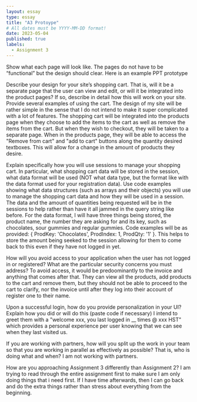 ```yaml
---
layout: essay
type: essay
title: "A3 Protoype"
# All dates must be YYYY-MM-DD format!
date: 2023-05-04
published: true
labels:
  - Assignment 3
---
```

Show what each page will look like. The pages do not have to be “functional” but the design should clear. Here is an example PPT prototype

Describe your design for your site’s shopping cart. That is, will it be a separate page that the user can view and edit, or will it be integrated into the product pages? If so, describe in detail how this will work on your site. Provide several examples of using the cart.
The design of my site will be rather simple in the sense that I do not intend to make it super complicated with a lot of features. The shopping cart will be integrated into the products page when they choose to add the items to the cart as well as remove the items from the cart. But when they wish to checkout, they will be taken to a separate page. When in the products page, they will be able to access the "Remove from cart" and "add to cart" buttons along the quantity desired textboxes. This will allow for a change in the amount of products they desire. 


Explain specifically how you will use sessions to manage your shopping cart. In particular, what shopping cart data will be stored in the session, what data format will be used (NOT what data type, but the format like with the data format used for your registration data). Use code examples showing what data structures (such as arrays and their objects) you will use to manage the shopping cart data and how they will be used in a session.
The data and the amount of quantities being requested will be in the sessions to help rather than have it all jammed in the query string like before. For the data format, I will have three things being stored, the product name, the number they are asking for and its key, such as chocolates, sour gummies and regular gummies. Code examples will be as provided: { ProdKey: 'Chocolates', ProdIndex: 1, ProdQty: '1' }. This helps to store the amount being seeked to the session allowing for them to come back to this even if they have not logged in yet.

How will you avoid access to your application when the user has not logged in or registered? What are the particular security concerns you must address?
To avoid access, it would be predoominantly to the invoice and anything that comes after that. They can view all the products, add products to the cart and remove them, but they should not be able to proceed to the cart to clarify, nor the invoice until after they log into their account of register one to their name.

Upon a successful login, how do you provide personalization in your UI? Explain how you did or will do this (paste code if necessary)
I intend to greet them with a "welcome xxx, you last logged in __ times @ xxx HST" which provides a personal experience per user knowing that we can see when they last visited us.

If you are working with partners, how will you split up the work in your team so that you are working in parallel as effectively as possible? That is, who is doing what and when?
I am not working with partners.

How are you approaching Assignment 3 differently than Assignment 2?
I am trying to read through the entire assignment first to make sure I am only doing things that i need first. If I have time afterwards, then I can go back and do the extra things rather than stress about everything from the beginning.
